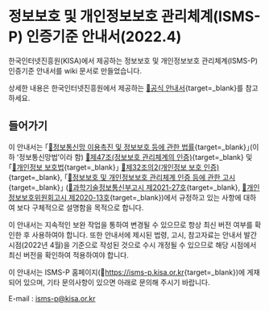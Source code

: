 # 정보보호 및 개인정보보호 관리체계(ISMS-P) 인증기준 안내서(2022.4)

한국인터넷진흥원(KISA)에서 제공하는 정보보호 및 개인정보보호 관리체계(ISMS-P) 인증기준 안내서를 wiki 문서로 만들었습니다.  

상세한 내용은 한국인터넷진흥원에서 제공하는 [🔗공식 안내서][공식 안내서]{target=_blank}를 참고하세요.

## 들어가기

이 안내서는 ｢[🔗정보통신망 이용촉진 및 정보보호 등에 관한 법률][정보통신망법 제47조]{target=_blank}｣(이하 ʻ정보통신망법ʼ이라 함) [🔗제47조(정보보호 관리체계의 인증)][정보통신망법 제47조 부분]{target=_blank} 및 ｢[🔗개인정보 보호법][개인정보 보호법 제32조의2]{target=_blank}｣ [🔗제32조의2(개인정보 보호 인증)][개인정보 보호법 제32조의2 부분]{target=_blank}, ｢[🔗정보보호 및 개인정보보호 관리체계 인증 등에 관한 고시][정보보호 및 개인정보보호 관리체계 인증 등에 관한 고시]{target=_blank}｣ ([🔗과학기술정보통신부고시 제2021-27호][과학기술정보통신부고시 제2021-27호]{target=_blank}, [🔗개인정보보호위원회고시 제2020-13호][개인정보보호위원회고시 제2020-13호]{target=_blank})에서 규정하고 있는 사항에 대하여 보다 구체적으로 설명함을 목적으로 합니다.

이 안내서는 지속적인 보완 작업을 통하여 변경될 수 있으므로 항상 최신 버전 여부를 확인한 후 사용하여야 합니다. 또한 안내서에 제시된 법령, 고시, 참고자료는 안내서 발간시점(2022년 4월)을 기준으로 작성된 것으로 수시 개정될 수 있으므로 해당 시점에서 최신 버전을 확인하여 적용하여야 합니다.

이 안내서는 ISMS­-P 홈페이지(🔗<https://isms-p.kisa.or.kr>{target=_blank})에 게재되어 있으며, 기타 문의사항이 있으면 아래로 문의해 주시기 바랍니다.

E-mail : <isms-p@kisa.or.kr>

[공식 안내서]: https://isms.kisa.or.kr/main/ispims/notice/?boardId=bbs_0000000000000014&mode=view&cntId=16 "ISMS-P 인증기준 안내서 (2022.4)"

[정보통신망법 제47조]: https://www.law.go.kr/법령/정보통신망이용촉진및정보보호등에관한법률/(20211209,18201,20210608)/제47조 "정보통신망법 제47조"
[정보통신망법 제47조 부분]: https://www.law.go.kr/법령/정보통신망이용촉진및정보보호등에관한법률/제47조 "정보통신망법 제47조 부분"

[개인정보 보호법 제32조의2]: https://www.law.go.kr/법령/개인정보보호법/(20200805,16930,20200204)/제32조의2 "개인정보 보호법 제32조의2"
[개인정보 보호법 제32조의2 부분]: https://www.law.go.kr/법령/개인정보보호법/제32조의2 "개인정보 보호법 제32조의2 부분"

[정보보호 및 개인정보보호 관리체계 인증 등에 관한 고시]: https://www.law.go.kr/행정규칙/정보보호및개인정보보호관리체계인증등에관한고시/(2022-46,20220721) "정보보호 및 개인정보보호 관리체계 인증 등에 관한 고시"

[과학기술정보통신부고시 제2021-27호]: https://www.msit.go.kr/bbs/view.do?sCode=user&mId=108&mPid=103&pageIndex=1&bbsSeqNo=83&nttSeqNo=3175596&searchOpt=ALL&searchTxt=2021-27%ED%98%B8 "과학기술정보통신부고시 제2021-27호"

[개인정보보호위원회고시 제2020-13호]: https://www.pipc.go.kr/np/cop/bbs/selectBoardArticle.do?bbsId=BS216&mCode=D010020020&nttId=8158 "개인정보보호위원회고시 제2020-13호"
